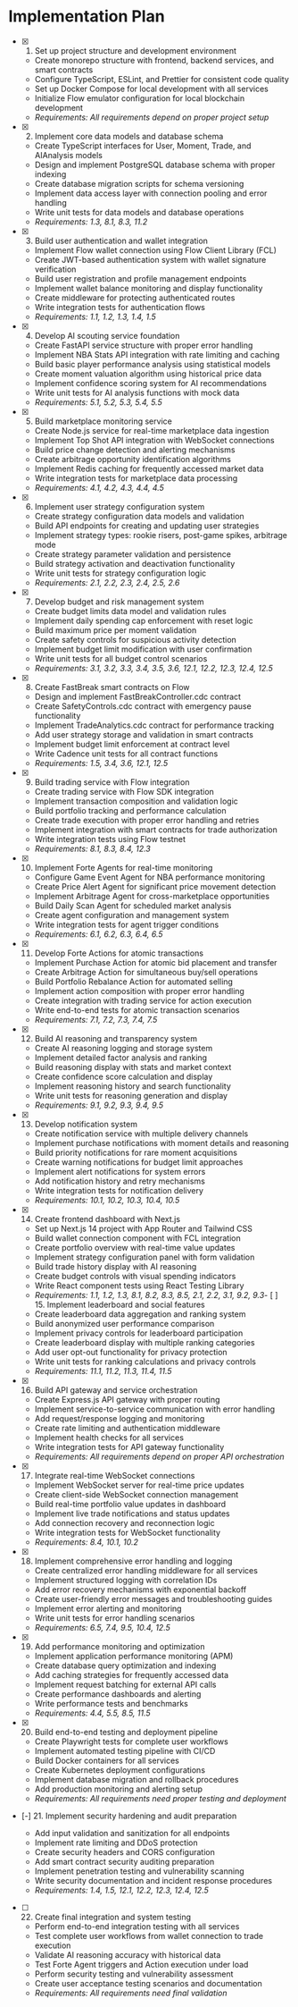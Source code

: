 # Implementation Plan

- [x] 1. Set up project structure and development environment
  - Create monorepo structure with frontend, backend services, and smart contracts
  - Configure TypeScript, ESLint, and Prettier for consistent code quality
  - Set up Docker Compose for local development with all services
  - Initialize Flow emulator configuration for local blockchain development
  - _Requirements: All requirements depend on proper project setup_

- [x] 2. Implement core data models and database schema

  - Create TypeScript interfaces for User, Moment, Trade, and AIAnalysis models
  - Design and implement PostgreSQL database schema with proper indexing
  - Create database migration scripts for schema versioning
  - Implement data access layer with connection pooling and error handling
  - Write unit tests for data models and database operations
  - _Requirements: 1.3, 8.1, 8.3, 11.2_


- [x] 3. Build user authentication and wallet integration
  - Implement Flow wallet connection using Flow Client Library (FCL)
  - Create JWT-based authentication system with wallet signature verification
  - Build user registration and profile management endpoints
  - Implement wallet balance monitoring and display functionality
  - Create middleware for protecting authenticated routes
  - Write integration tests for authentication flows
  - _Requirements: 1.1, 1.2, 1.3, 1.4, 1.5_

- [x] 4. Develop AI scouting service foundation

  - Create FastAPI service structure with proper error handling
  - Implement NBA Stats API integration with rate limiting and caching
  - Build basic player performance analysis using statistical models
  - Create moment valuation algorithm using historical price data
  - Implement confidence scoring system for AI recommendations
  - Write unit tests for AI analysis functions with mock data
  - _Requirements: 5.1, 5.2, 5.3, 5.4, 5.5_

- [x] 5. Build marketplace monitoring service
  - Create Node.js service for real-time marketplace data ingestion
  - Implement Top Shot API integration with WebSocket connections
  - Build price change detection and alerting mechanisms
  - Create arbitrage opportunity identification algorithms
  - Implement Redis caching for frequently accessed market data
  - Write integration tests for marketplace data processing
  - _Requirements: 4.1, 4.2, 4.3, 4.4, 4.5_

- [x] 6. Implement user strategy configuration system
  - Create strategy configuration data models and validation
  - Build API endpoints for creating and updating user strategies
  - Implement strategy types: rookie risers, post-game spikes, arbitrage mode
  - Create strategy parameter validation and persistence
  - Build strategy activation and deactivation functionality
  - Write unit tests for strategy configuration logic
  - _Requirements: 2.1, 2.2, 2.3, 2.4, 2.5, 2.6_

- [x] 7. Develop budget and risk management system
  - Create budget limits data model and validation rules
  - Implement daily spending cap enforcement with reset logic
  - Build maximum price per moment validation
  - Create safety controls for suspicious activity detection
  - Implement budget limit modification with user confirmation
  - Write unit tests for all budget control scenarios
  - _Requirements: 3.1, 3.2, 3.3, 3.4, 3.5, 3.6, 12.1, 12.2, 12.3, 12.4, 12.5_

- [x] 8. Create FastBreak smart contracts on Flow
  - Design and implement FastBreakController.cdc contract
  - Create SafetyControls.cdc contract with emergency pause functionality
  - Implement TradeAnalytics.cdc contract for performance tracking
  - Add user strategy storage and validation in smart contracts
  - Implement budget limit enforcement at contract level
  - Write Cadence unit tests for all contract functions
  - _Requirements: 1.5, 3.4, 3.6, 12.1, 12.5_

- [x] 9. Build trading service with Flow integration

  - Create trading service with Flow SDK integration
  - Implement transaction composition and validation logic
  - Build portfolio tracking and performance calculation
  - Create trade execution with proper error handling and retries
  - Implement integration with smart contracts for trade authorization
  - Write integration tests using Flow testnet
  - _Requirements: 8.1, 8.3, 8.4, 12.3_

- [x] 10. Implement Forte Agents for real-time monitoring




  - Configure Game Event Agent for NBA performance monitoring
  - Create Price Alert Agent for significant price movement detection
  - Implement Arbitrage Agent for cross-marketplace opportunities
  - Build Daily Scan Agent for scheduled market analysis
  - Create agent configuration and management system
  - Write integration tests for agent trigger conditions
  - _Requirements: 6.1, 6.2, 6.3, 6.4, 6.5_

- [x] 11. Develop Forte Actions for atomic transactions
  - Implement Purchase Action for atomic bid placement and transfer
  - Create Arbitrage Action for simultaneous buy/sell operations
  - Build Portfolio Rebalance Action for automated selling
  - Implement action composition with proper error handling
  - Create integration with trading service for action execution
  - Write end-to-end tests for atomic transaction scenarios
  - _Requirements: 7.1, 7.2, 7.3, 7.4, 7.5_

- [x] 12. Build AI reasoning and transparency system


  - Create AI reasoning logging and storage system
  - Implement detailed factor analysis and ranking
  - Build reasoning display with stats and market context
  - Create confidence score calculation and display
  - Implement reasoning history and search functionality
  - Write unit tests for reasoning generation and display
  - _Requirements: 9.1, 9.2, 9.3, 9.4, 9.5_

- [x] 13. Develop notification system
  - Create notification service with multiple delivery channels
  - Implement purchase notifications with moment details and reasoning
  - Build priority notifications for rare moment acquisitions
  - Create warning notifications for budget limit approaches
  - Implement alert notifications for system errors
  - Add notification history and retry mechanisms
  - Write integration tests for notification delivery
  - _Requirements: 10.1, 10.2, 10.3, 10.4, 10.5_

- [x] 14. Create frontend dashboard with Next.js
  - Set up Next.js 14 project with App Router and Tailwind CSS
  - Build wallet connection component with FCL integration
  - Create portfolio overview with real-time value updates
  - Implement strategy configuration panel with form validation
  - Build trade history display with AI reasoning
  - Create budget controls with visual spending indicators
  - Write React component tests using React Testing Library
  - _Requirements: 1.1, 1.2, 1.3, 8.1, 8.2, 8.3, 8.5, 2.1, 2.2, 3.1, 9.2, 9.3_- [
 ] 15. Implement leaderboard and social features
  - Create leaderboard data aggregation and ranking system
  - Build anonymized user performance comparison
  - Implement privacy controls for leaderboard participation
  - Create leaderboard display with multiple ranking categories
  - Add user opt-out functionality for privacy protection
  - Write unit tests for ranking calculations and privacy controls
  - _Requirements: 11.1, 11.2, 11.3, 11.4, 11.5_

- [x] 16. Build API gateway and service orchestration

  - Create Express.js API gateway with proper routing
  - Implement service-to-service communication with error handling
  - Add request/response logging and monitoring
  - Create rate limiting and authentication middleware
  - Implement health checks for all services
  - Write integration tests for API gateway functionality
  - _Requirements: All requirements depend on proper API orchestration_

- [x] 17. Integrate real-time WebSocket connections
  - Implement WebSocket server for real-time price updates
  - Create client-side WebSocket connection management
  - Build real-time portfolio value updates in dashboard
  - Implement live trade notifications and status updates
  - Add connection recovery and reconnection logic
  - Write integration tests for WebSocket functionality
  - _Requirements: 8.4, 10.1, 10.2_

- [x] 18. Implement comprehensive error handling and logging
  - Create centralized error handling middleware for all services
  - Implement structured logging with correlation IDs
  - Add error recovery mechanisms with exponential backoff
  - Create user-friendly error messages and troubleshooting guides
  - Implement error alerting and monitoring
  - Write unit tests for error handling scenarios
  - _Requirements: 6.5, 7.4, 9.5, 10.4, 12.5_

- [x] 19. Add performance monitoring and optimization

  - Implement application performance monitoring (APM)
  - Create database query optimization and indexing
  - Add caching strategies for frequently accessed data
  - Implement request batching for external API calls
  - Create performance dashboards and alerting
  - Write performance tests and benchmarks
  - _Requirements: 4.4, 5.5, 8.5, 11.5_

- [x] 20. Build end-to-end testing and deployment pipeline

  - Create Playwright tests for complete user workflows
  - Implement automated testing pipeline with CI/CD
  - Build Docker containers for all services
  - Create Kubernetes deployment configurations
  - Implement database migration and rollback procedures
  - Add production monitoring and alerting setup
  - _Requirements: All requirements need proper testing and deployment_

- [-] 21. Implement security hardening and audit preparation

  - Add input validation and sanitization for all endpoints
  - Implement rate limiting and DDoS protection
  - Create security headers and CORS configuration
  - Add smart contract security auditing preparation
  - Implement penetration testing and vulnerability scanning
  - Write security documentation and incident response procedures
  - _Requirements: 1.4, 1.5, 12.1, 12.2, 12.3, 12.4, 12.5_

- [ ] 22. Create final integration and system testing
  - Perform end-to-end integration testing with all services
  - Test complete user workflows from wallet connection to trade execution
  - Validate AI reasoning accuracy with historical data
  - Test Forte Agent triggers and Action execution under load
  - Perform security testing and vulnerability assessment
  - Create user acceptance testing scenarios and documentation
  - _Requirements: All requirements need final validation_